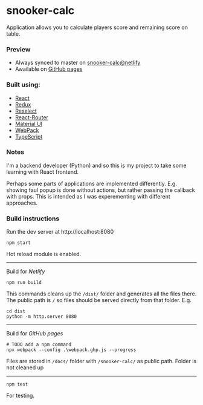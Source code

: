 # snooker-calc

Application allows you to calculate players score and remaining score on table.

### Preview

* Always synced to master on [snooker-calc@netlify](https://snooker-calc.netlify.com/)
* Awailable on [GitHub pages](https://ibestuzhev.github.io/snooker-calc/)

### Built using:

* [React](https://reactjs.org/)
* [Redux](https://redux.js.org/)
* [Reselect](https://github.com/reactjs/reselect)
* [React-Router](https://reacttraining.com/react-router/web/guides/philosophy)
* [Material UI](https://material-ui-next.com)
* [WebPack](https://webpack.js.org/)
* [TypeScript](https://www.typescriptlang.org/)

### Notes

I'm a backend developer (Python) and so this is my project to take some learning with React frontend.

Perhaps some parts of applications are implemented differently. E.g. showing faul popup is done without actions, but rather passing
the callback with props. This is intended as I was experementing with different approaches.

### Build instructions 

Run the dev server at http://localhost:8080

```
npm start
```

Hot reload module is enabled.

------------

Build for *Netlify*

```
npm run build
```

This commands cleans up the `/dist/` folder and generates all the files there. The public path is `/` so files should be served
directly from that folder. E.g.

```
cd dist
python -m http.server 8080
```

------------

Build for *GitHub pages*

```
# TODO add a npm command
npx webpack --config .\webpack.ghp.js --progress
```

Files are stored in `/docs/` folder with `/snooker-calc/` as public path. Folder is not cleaned up

------------

```
npm test
```

For testing.